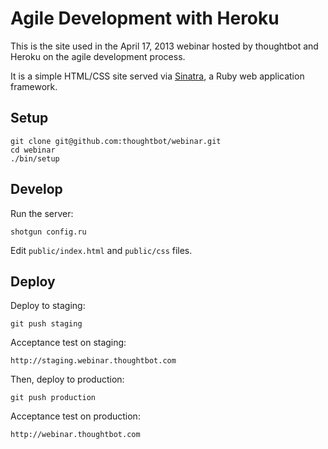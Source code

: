 Agile Development with Heroku
=============================

This is the site used in the April 17, 2013 webinar hosted by thoughtbot and
Heroku on the agile development process.

It is a simple HTML/CSS site served via [Sinatra](http://sinatrarb.com), a Ruby
web application framework.

Setup
-----

    git clone git@github.com:thoughtbot/webinar.git
    cd webinar
    ./bin/setup

Develop
-------

Run the server:

    shotgun config.ru

Edit `public/index.html` and `public/css` files.

Deploy
------

Deploy to staging:

    git push staging

Acceptance test on staging:

    http://staging.webinar.thoughtbot.com

Then, deploy to production:

    git push production

Acceptance test on production:

    http://webinar.thoughtbot.com

